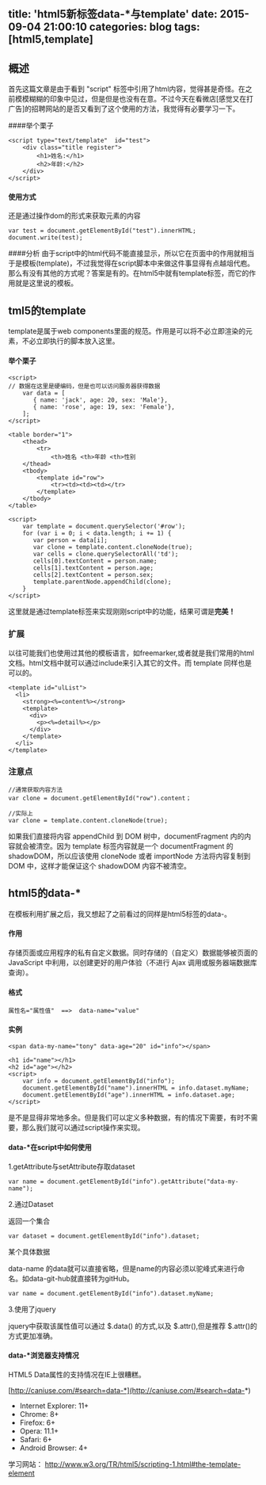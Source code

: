 title: 'html5新标签data-*与template'
date: 2015-09-04 21:00:10
categories: blog
tags: [html5,template]
---

## 概述
首先这篇文章是由于看到 "script" 标签中引用了html内容，觉得甚是奇怪。在之前模模糊糊的印象中见过，但是但是也没有在意。不过今天在看微店[感觉又在打广告]的招聘网站的是否又看到了这个使用的方法，我觉得有必要学习一下。


####举个栗子

    <script type="text/template"  id="test">
		<div class="title register">
			<h1>姓名:</h1>
			<h2>年龄:</h2>
		</div>
	</script>

<!-- more -->

#### 使用方式
还是通过操作dom的形式来获取元素的内容
	
	var test = document.getElementById("test").innerHTML;
	document.write(test);

####分析
由于script中的html代码不能直接显示，所以它在页面中的作用就相当于是模板(template)，不过我觉得在script脚本中来做这件事显得有点越俎代庖。那么有没有其他的方式呢？答案是有的。在html5中就有template标签，而它的作用就是这里说的模板。

## tml5的template
template是属于web components里面的规范。作用是可以将不必立即渲染的元素，不必立即执行的脚本放入这里。

#### 举个栗子

	<script>
 	// 数据在这里是硬编码，但是也可以访问服务器获得数据
	    var data = [
		   { name: 'jack', age: 20, sex: 'Male'},
		   { name: 'rose', age: 19, sex: 'Female'},
		];
	</script>
    
	<table border="1">
		<thead>	 
            <tr>
		   		<th>姓名 <th>年龄 <th>性别
        </thead>
		<tbody>
	        <template id="row">
		   		<tr><td><td><td></tr>
		    </template>
        </tbody>
	</table>

	<script>
	    var template = document.querySelector('#row');
	    for (var i = 0; i < data.length; i += 1) {
    	   var person = data[i];
    	   var clone = template.content.cloneNode(true);
    	   var cells = clone.querySelectorAll('td');
    	   cells[0].textContent = person.name;
    	   cells[1].textContent = person.age;
    	   cells[2].textContent = person.sex;
    	   template.parentNode.appendChild(clone);
	    }
	</script>
		
这里就是通过template标签来实现刚刚script中的功能，结果可谓是<b>完美！</b>


### 扩展
以往可能我们也使用过其他的模板语言，如freemarker,或者就是我们常用的html文档。html文档中就可以通过include来引入其它的文件。而 template 同样也是可以的。

	<template id="ulList">
	  <li>
	    <strong><%=content%></strong>
	    <template>
	      <div>
	        <p><%=detail%></p>
	      </div>
	    </template>			
	  </li>
	</template>


### 注意点
	
	//通常获取内容方法
	var clone = document.getElementById("row").content；
	
	//实际上
	var clone = template.content.cloneNode(true);

如果我们直接将内容 appendChild 到 DOM 树中，documentFragment 内的内容就会被清空。因为 template 标签内容就是一个 documentFragment 的 shadowDOM，所以应该使用 cloneNode 或者 importNode 方法将内容复制到 DOM 中，这样才能保证这个 shadowDOM 内容不被清空。


## html5的data-*
在模板利用扩展之后，我又想起了之前看过的同样是html5标签的data-。

#### 作用
存储页面或应用程序的私有自定义数据。同时存储的（自定义）数据能够被页面的 JavaScript 中利用，以创建更好的用户体验（不进行 Ajax 调用或服务器端数据库查询）。

#### 格式

	属性名="属性值"  ==>  data-name="value"

#### 实例
	
	<span data-my-name="tony" data-age="20" id="info"></span>

	<h1 id="name"></h1>
	<h2 id="age"></h2>
	<script>
		var info = document.getElementById("info");
        document.getElementById("name").innerHTML = info.dataset.myName;
		document.getElementById("age").innerHTML = info.dataset.age;
	</script>

是不是显得非常地多余。但是我们可以定义多种数据，有的情况下需要，有时不需要，那么我们就可以通过script操作来实现。

#### data-*在script中如何使用
1.getAttribute与setAttribute存取dataset
	
	var name = document.getElementById("info").getAttribute("data-my-name");

2.通过Dataset
	
返回一个集合
	

	var dataset = document.getElementById("info").dataset;
	
某个具体数据

data-name 的data就可以直接省略，但是name的内容必须以驼峰式来进行命名。如data-git-hub就直接转为gitHub。

	var name = document.getElementById("info").dataset.myName;	

3.使用了jquery

jquery中获取该属性值可以通过 $.data() 的方式,以及 $.attr(),但是推荐 $.attr()的方式更加准确。

#### data-*浏览器支持情况

HTML5 Data属性的支持情况在IE上很糟糕。

[http://caniuse.com/#search=data-*](http://caniuse.com/#search=data-*)

* Internet Explorer: 11+
* Chrome: 8+
* Firefox: 6+
* Opera: 11.1+
* Safari: 6+
* Android Browser: 4+


学习网站：
http://www.w3.org/TR/html5/scripting-1.html#the-template-element